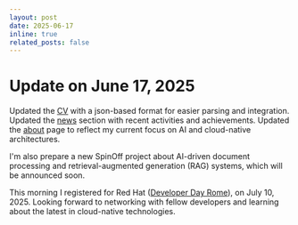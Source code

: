 ```yaml
---
layout: post
date: 2025-06-17
inline: true
related_posts: false
---
```


# Update on June 17, 2025

Updated the [CV](/cv/) with a json-based format for easier parsing and integration.
Updated the [news](/news/) section with recent activities and achievements.
Updated the [about](/) page to reflect my current focus on AI and cloud-native architectures.

I'm also prepare a new SpinOff project about AI-driven document processing and retrieval-augmented generation (RAG) systems, which will be announced soon.

This morning I registered for Red Hat ([Developer Day Rome](https://events.redhat.com/profile/form/index.cfm?PKformID=0x1466212399b)), on July 10, 2025. Looking forward to networking with fellow developers and learning about the latest in cloud-native technologies.
